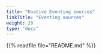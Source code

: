 ```yaml
---
title: "Knative Eventing sources"
linkTitle: "Eventing sources"
weight: 20
type: "docs"
---
```


{{% readfile file="README.md" %}}
